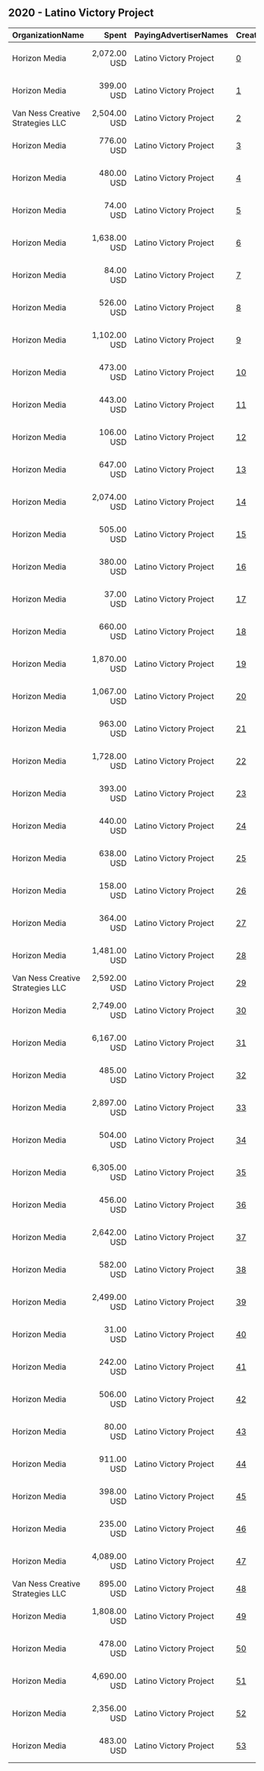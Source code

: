 ## 2020 - Latino Victory Project 
|OrganizationName|Spent|PayingAdvertiserNames|CreativeUrls|Impressions|Genders|AgeBrackets|CountryCodes|BillingAddresses|CandidateBallotInformation|
|:---|---:|:---|:---|---:|:---|:---|:---|:---|:---|
|Horizon Media|2,072.00 USD|Latino Victory Project|[0](https://www.snap.com/political-ads/asset/fa4620ecadfa71a5b068807f359502dadd7451dcf9e6b8c50d624affe71a383e?mediaType=mp4)|106,104|FEMALE|18+|united states|"75 Varick Street,New York,10013,US"||
|Horizon Media|399.00 USD|Latino Victory Project|[1](https://www.snap.com/political-ads/asset/d3a0ab7cf0f75faf0a10a5a4c680cdb4ed9b6f4ec19ade722cafd25cd41a9501?mediaType=png)|13,271|FEMALE|18+|united states|"75 Varick Street,New York,10013,US"||
|Van Ness Creative Strategies LLC|2,504.00 USD|Latino Victory Project|[2](https://www.snap.com/political-ads/asset/c53afc6203fcabcfe1e9216e5757f405f4d002356fe737c7e5f8031784b0c8c3?mediaType=mp4)|260,758||18-49|united states|US|Vote Like A Madre|
|Horizon Media|776.00 USD|Latino Victory Project|[3](https://www.snap.com/political-ads/asset/4808098be7a504157850b10d1231c067d38502c102f0af74f9797d56fb4188f0?mediaType=png)|64,370|FEMALE|18+|united states|"75 Varick Street,New York,10013,US"||
|Horizon Media|480.00 USD|Latino Victory Project|[4](https://www.snap.com/political-ads/asset/270983ac1db456e9eb563d43e18215475f0a75bca334a900670fe43d23a0ba36?mediaType=png)|37,135|FEMALE|18+|united states|"75 Varick Street,New York,10013,US"||
|Horizon Media|74.00 USD|Latino Victory Project|[5](https://www.snap.com/political-ads/asset/fa4620ecadfa71a5b068807f359502dadd7451dcf9e6b8c50d624affe71a383e?mediaType=mp4)|7,602|FEMALE|18+|united states|"75 Varick Street,New York,10013,US"||
|Horizon Media|1,638.00 USD|Latino Victory Project|[6](https://www.snap.com/political-ads/asset/fa4620ecadfa71a5b068807f359502dadd7451dcf9e6b8c50d624affe71a383e?mediaType=mp4)|69,291|FEMALE|18+|united states|"75 Varick Street,New York,10013,US"||
|Horizon Media|84.00 USD|Latino Victory Project|[7](https://www.snap.com/political-ads/asset/d772262d1fb8d75015bfc6d3602696a4119ce6c5a31bd7186767b2b5940e3ec4?mediaType=mp4)|9,333|FEMALE|18+|united states|"75 Varick Street,New York,10013,US"||
|Horizon Media|526.00 USD|Latino Victory Project|[8](https://www.snap.com/political-ads/asset/d81385ab891ca3f1c2d89b40ca9d1a7941ef36befd97d3b86aa94687db5f028c?mediaType=mp4)|49,638|FEMALE|18+|united states|"75 Varick Street,New York,10013,US"||
|Horizon Media|1,102.00 USD|Latino Victory Project|[9](https://www.snap.com/political-ads/asset/d772262d1fb8d75015bfc6d3602696a4119ce6c5a31bd7186767b2b5940e3ec4?mediaType=mp4)|81,678|FEMALE|18+|united states|"75 Varick Street,New York,10013,US"||
|Horizon Media|473.00 USD|Latino Victory Project|[10](https://www.snap.com/political-ads/asset/270983ac1db456e9eb563d43e18215475f0a75bca334a900670fe43d23a0ba36?mediaType=png)|31,696|FEMALE|18+|united states|"75 Varick Street,New York,10013,US"||
|Horizon Media|443.00 USD|Latino Victory Project|[11](https://www.snap.com/political-ads/asset/270983ac1db456e9eb563d43e18215475f0a75bca334a900670fe43d23a0ba36?mediaType=png)|15,424|FEMALE|18+|united states|"75 Varick Street,New York,10013,US"||
|Horizon Media|106.00 USD|Latino Victory Project|[12](https://www.snap.com/political-ads/asset/270983ac1db456e9eb563d43e18215475f0a75bca334a900670fe43d23a0ba36?mediaType=png)|6,386|FEMALE|18+|united states|"75 Varick Street,New York,10013,US"||
|Horizon Media|647.00 USD|Latino Victory Project|[13](https://www.snap.com/political-ads/asset/d772262d1fb8d75015bfc6d3602696a4119ce6c5a31bd7186767b2b5940e3ec4?mediaType=mp4)|59,556|FEMALE|18+|united states|"75 Varick Street,New York,10013,US"||
|Horizon Media|2,074.00 USD|Latino Victory Project|[14](https://www.snap.com/political-ads/asset/aa9b53d6f26a6466da6e39eac04c46aecce7a6a7543fc9ec9d86d32637c01194?mediaType=png)|153,359|FEMALE|18+|united states|"75 Varick Street,New York,10013,US"||
|Horizon Media|505.00 USD|Latino Victory Project|[15](https://www.snap.com/political-ads/asset/d81385ab891ca3f1c2d89b40ca9d1a7941ef36befd97d3b86aa94687db5f028c?mediaType=mp4)|22,261|FEMALE|18+|united states|"75 Varick Street,New York,10013,US"||
|Horizon Media|380.00 USD|Latino Victory Project|[16](https://www.snap.com/political-ads/asset/d3a0ab7cf0f75faf0a10a5a4c680cdb4ed9b6f4ec19ade722cafd25cd41a9501?mediaType=png)|25,557|FEMALE|18+|united states|"75 Varick Street,New York,10013,US"||
|Horizon Media|37.00 USD|Latino Victory Project|[17](https://www.snap.com/political-ads/asset/270983ac1db456e9eb563d43e18215475f0a75bca334a900670fe43d23a0ba36?mediaType=png)|6,979|FEMALE|18+|united states|"75 Varick Street,New York,10013,US"||
|Horizon Media|660.00 USD|Latino Victory Project|[18](https://www.snap.com/political-ads/asset/270983ac1db456e9eb563d43e18215475f0a75bca334a900670fe43d23a0ba36?mediaType=png)|28,969|FEMALE|18+|united states|"75 Varick Street,New York,10013,US"||
|Horizon Media|1,870.00 USD|Latino Victory Project|[19](https://www.snap.com/political-ads/asset/6e73d61de5dc5311e1b3b5274e7ef0b905225b336786a5314a9a6d9061103bd3?mediaType=mp4)|145,364|FEMALE|18+|united states|"75 Varick Street,New York,10013,US"||
|Horizon Media|1,067.00 USD|Latino Victory Project|[20](https://www.snap.com/political-ads/asset/3285133bba371ffcecfb622d9053b0fe023f965a464eb62b065f1036e0bbc9b1?mediaType=png)|49,693|FEMALE|18+|united states|"75 Varick Street,New York,10013,US"||
|Horizon Media|963.00 USD|Latino Victory Project|[21](https://www.snap.com/political-ads/asset/d81385ab891ca3f1c2d89b40ca9d1a7941ef36befd97d3b86aa94687db5f028c?mediaType=mp4)|72,845|FEMALE|18+|united states|"75 Varick Street,New York,10013,US"||
|Horizon Media|1,728.00 USD|Latino Victory Project|[22](https://www.snap.com/political-ads/asset/d772262d1fb8d75015bfc6d3602696a4119ce6c5a31bd7186767b2b5940e3ec4?mediaType=mp4)|72,777|FEMALE|18+|united states|"75 Varick Street,New York,10013,US"||
|Horizon Media|393.00 USD|Latino Victory Project|[23](https://www.snap.com/political-ads/asset/270983ac1db456e9eb563d43e18215475f0a75bca334a900670fe43d23a0ba36?mediaType=png)|46,746|FEMALE|18+|united states|"75 Varick Street,New York,10013,US"||
|Horizon Media|440.00 USD|Latino Victory Project|[24](https://www.snap.com/political-ads/asset/fa4620ecadfa71a5b068807f359502dadd7451dcf9e6b8c50d624affe71a383e?mediaType=mp4)|19,490|FEMALE|18+|united states|"75 Varick Street,New York,10013,US"||
|Horizon Media|638.00 USD|Latino Victory Project|[25](https://www.snap.com/political-ads/asset/d3a0ab7cf0f75faf0a10a5a4c680cdb4ed9b6f4ec19ade722cafd25cd41a9501?mediaType=png)|28,281|FEMALE|18+|united states|"75 Varick Street,New York,10013,US"||
|Horizon Media|158.00 USD|Latino Victory Project|[26](https://www.snap.com/political-ads/asset/4808098be7a504157850b10d1231c067d38502c102f0af74f9797d56fb4188f0?mediaType=png)|11,611|FEMALE|18+|united states|"75 Varick Street,New York,10013,US"||
|Horizon Media|364.00 USD|Latino Victory Project|[27](https://www.snap.com/political-ads/asset/6e73d61de5dc5311e1b3b5274e7ef0b905225b336786a5314a9a6d9061103bd3?mediaType=mp4)|94,461|FEMALE|18+||"75 Varick Street,New York,10013,US"||
|Horizon Media|1,481.00 USD|Latino Victory Project|[28](https://www.snap.com/political-ads/asset/3285133bba371ffcecfb622d9053b0fe023f965a464eb62b065f1036e0bbc9b1?mediaType=png)|74,278|FEMALE|18+|united states|"75 Varick Street,New York,10013,US"||
|Van Ness Creative Strategies LLC|2,592.00 USD|Latino Victory Project|[29](https://www.snap.com/political-ads/asset/4869aca3dad2c3c30364fabf00344090cfde9eb0718aefb4c85ee3c860c032bf?mediaType=mp4)|247,909||18-49||US|Vote Like A Madre|
|Horizon Media|2,749.00 USD|Latino Victory Project|[30](https://www.snap.com/political-ads/asset/d772262d1fb8d75015bfc6d3602696a4119ce6c5a31bd7186767b2b5940e3ec4?mediaType=mp4)|85,016|FEMALE|18+|united states|"75 Varick Street,New York,10013,US"||
|Horizon Media|6,167.00 USD|Latino Victory Project|[31](https://www.snap.com/political-ads/asset/3285133bba371ffcecfb622d9053b0fe023f965a464eb62b065f1036e0bbc9b1?mediaType=png)|372,064|FEMALE|18+|united states|"75 Varick Street,New York,10013,US"||
|Horizon Media|485.00 USD|Latino Victory Project|[32](https://www.snap.com/political-ads/asset/d3a0ab7cf0f75faf0a10a5a4c680cdb4ed9b6f4ec19ade722cafd25cd41a9501?mediaType=png)|21,153|FEMALE|18+|united states|"75 Varick Street,New York,10013,US"||
|Horizon Media|2,897.00 USD|Latino Victory Project|[33](https://www.snap.com/political-ads/asset/d772262d1fb8d75015bfc6d3602696a4119ce6c5a31bd7186767b2b5940e3ec4?mediaType=mp4)|140,859|FEMALE|18+|united states|"75 Varick Street,New York,10013,US"||
|Horizon Media|504.00 USD|Latino Victory Project|[34](https://www.snap.com/political-ads/asset/aa9b53d6f26a6466da6e39eac04c46aecce7a6a7543fc9ec9d86d32637c01194?mediaType=png)|130,803|FEMALE|18+||"75 Varick Street,New York,10013,US"||
|Horizon Media|6,305.00 USD|Latino Victory Project|[35](https://www.snap.com/political-ads/asset/aa9b53d6f26a6466da6e39eac04c46aecce7a6a7543fc9ec9d86d32637c01194?mediaType=png)|513,709|FEMALE|18+|united states|"75 Varick Street,New York,10013,US"||
|Horizon Media|456.00 USD|Latino Victory Project|[36](https://www.snap.com/political-ads/asset/270983ac1db456e9eb563d43e18215475f0a75bca334a900670fe43d23a0ba36?mediaType=png)|36,700|FEMALE|18+|united states|"75 Varick Street,New York,10013,US"||
|Horizon Media|2,642.00 USD|Latino Victory Project|[37](https://www.snap.com/political-ads/asset/fa4620ecadfa71a5b068807f359502dadd7451dcf9e6b8c50d624affe71a383e?mediaType=mp4)|75,398|FEMALE|18+|united states|"75 Varick Street,New York,10013,US"||
|Horizon Media|582.00 USD|Latino Victory Project|[38](https://www.snap.com/political-ads/asset/270983ac1db456e9eb563d43e18215475f0a75bca334a900670fe43d23a0ba36?mediaType=png)|26,020|FEMALE|18+|united states|"75 Varick Street,New York,10013,US"||
|Horizon Media|2,499.00 USD|Latino Victory Project|[39](https://www.snap.com/political-ads/asset/d81385ab891ca3f1c2d89b40ca9d1a7941ef36befd97d3b86aa94687db5f028c?mediaType=mp4)|126,093|FEMALE|18+|united states|"75 Varick Street,New York,10013,US"||
|Horizon Media|31.00 USD|Latino Victory Project|[40](https://www.snap.com/political-ads/asset/d3a0ab7cf0f75faf0a10a5a4c680cdb4ed9b6f4ec19ade722cafd25cd41a9501?mediaType=png)|5,664|FEMALE|18+|united states|"75 Varick Street,New York,10013,US"||
|Horizon Media|242.00 USD|Latino Victory Project|[41](https://www.snap.com/political-ads/asset/d3a0ab7cf0f75faf0a10a5a4c680cdb4ed9b6f4ec19ade722cafd25cd41a9501?mediaType=png)|20,911|FEMALE|18+|united states|"75 Varick Street,New York,10013,US"||
|Horizon Media|506.00 USD|Latino Victory Project|[42](https://www.snap.com/political-ads/asset/fa4620ecadfa71a5b068807f359502dadd7451dcf9e6b8c50d624affe71a383e?mediaType=mp4)|46,893|FEMALE|18+|united states|"75 Varick Street,New York,10013,US"||
|Horizon Media|80.00 USD|Latino Victory Project|[43](https://www.snap.com/political-ads/asset/d81385ab891ca3f1c2d89b40ca9d1a7941ef36befd97d3b86aa94687db5f028c?mediaType=mp4)|8,445|FEMALE|18+|united states|"75 Varick Street,New York,10013,US"||
|Horizon Media|911.00 USD|Latino Victory Project|[44](https://www.snap.com/political-ads/asset/fa4620ecadfa71a5b068807f359502dadd7451dcf9e6b8c50d624affe71a383e?mediaType=mp4)|68,900|FEMALE|18+|united states|"75 Varick Street,New York,10013,US"||
|Horizon Media|398.00 USD|Latino Victory Project|[45](https://www.snap.com/political-ads/asset/d3a0ab7cf0f75faf0a10a5a4c680cdb4ed9b6f4ec19ade722cafd25cd41a9501?mediaType=png)|48,158|FEMALE|18+|united states|"75 Varick Street,New York,10013,US"||
|Horizon Media|235.00 USD|Latino Victory Project|[46](https://www.snap.com/political-ads/asset/d3a0ab7cf0f75faf0a10a5a4c680cdb4ed9b6f4ec19ade722cafd25cd41a9501?mediaType=png)|15,726|FEMALE|18+|united states|"75 Varick Street,New York,10013,US"||
|Horizon Media|4,089.00 USD|Latino Victory Project|[47](https://www.snap.com/political-ads/asset/d81385ab891ca3f1c2d89b40ca9d1a7941ef36befd97d3b86aa94687db5f028c?mediaType=mp4)|111,069|FEMALE|18+|united states|"75 Varick Street,New York,10013,US"||
|Van Ness Creative Strategies LLC|895.00 USD|Latino Victory Project|[48](https://www.snap.com/political-ads/asset/74f988e35a5bbfcabf920425c305d37b0c58d82015d303fc2c5fe449198afc6b?mediaType=mp4)|87,412||18-49|united states|US|Vote Like A Madre|
|Horizon Media|1,808.00 USD|Latino Victory Project|[49](https://www.snap.com/political-ads/asset/d81385ab891ca3f1c2d89b40ca9d1a7941ef36befd97d3b86aa94687db5f028c?mediaType=mp4)|75,370|FEMALE|18+|united states|"75 Varick Street,New York,10013,US"||
|Horizon Media|478.00 USD|Latino Victory Project|[50](https://www.snap.com/political-ads/asset/d772262d1fb8d75015bfc6d3602696a4119ce6c5a31bd7186767b2b5940e3ec4?mediaType=mp4)|20,995|FEMALE|18+|united states|"75 Varick Street,New York,10013,US"||
|Horizon Media|4,690.00 USD|Latino Victory Project|[51](https://www.snap.com/political-ads/asset/6e73d61de5dc5311e1b3b5274e7ef0b905225b336786a5314a9a6d9061103bd3?mediaType=mp4)|405,359|FEMALE|18+|united states|"75 Varick Street,New York,10013,US"||
|Horizon Media|2,356.00 USD|Latino Victory Project|[52](https://www.snap.com/political-ads/asset/3285133bba371ffcecfb622d9053b0fe023f965a464eb62b065f1036e0bbc9b1?mediaType=png)|124,680|FEMALE|18+|united states|"75 Varick Street,New York,10013,US"||
|Horizon Media|483.00 USD|Latino Victory Project|[53](https://www.snap.com/political-ads/asset/d3a0ab7cf0f75faf0a10a5a4c680cdb4ed9b6f4ec19ade722cafd25cd41a9501?mediaType=png)|39,247|FEMALE|18+|united states|"75 Varick Street,New York,10013,US"||
